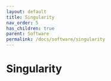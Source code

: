 ```yaml
---
layout: default
title: Singularity
nav_order: 5
has_children: true
parent: Software
permalink: /docs/software/singularity
---
```


# Singularity
